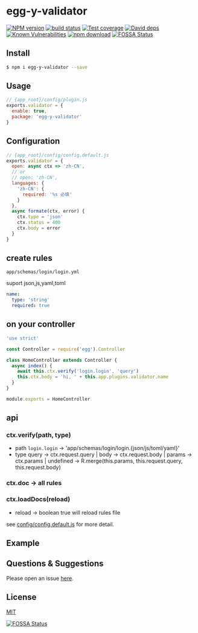 # egg-y-validator

[![NPM version][npm-image]][npm-url]
[![build status][travis-image]][travis-url]
[![Test coverage][codecov-image]][codecov-url]
[![David deps][david-image]][david-url]
[![Known Vulnerabilities][snyk-image]][snyk-url]
[![npm download][download-image]][download-url]
[![FOSSA Status](https://app.fossa.io/api/projects/git%2Bgithub.com%2FMiYogurt%2Fegg-y-validator.svg?type=shield)](https://app.fossa.io/projects/git%2Bgithub.com%2FMiYogurt%2Fegg-y-validator?ref=badge_shield)

[npm-image]: https://img.shields.io/npm/v/egg-y-validator.svg?style=flat-square
[npm-url]: https://npmjs.org/package/egg-y-validator
[travis-image]: https://img.shields.io/travis/MiYogurt/egg-y-validator.svg?style=flat-square
[travis-url]: https://travis-ci.org/MiYogurt/egg-y-validator
[codecov-image]: https://img.shields.io/codecov/c/github/MiYogurt/egg-y-validator.svg?style=flat-square
[codecov-url]: https://codecov.io/github/MiYogurt/egg-y-validator?branch=master
[david-image]: https://img.shields.io/david/MiYogurt/egg-y-validator.svg?style=flat-square
[david-url]: https://david-dm.org/MiYogurt/egg-y-validator
[snyk-image]: https://snyk.io/test/npm/egg-y-validator/badge.svg?style=flat-square
[snyk-url]: https://snyk.io/test/npm/egg-y-validator
[download-image]: https://img.shields.io/npm/dm/egg-y-validator.svg?style=flat-square
[download-url]: https://npmjs.org/package/egg-y-validator

<!--
Description here.
-->

## Install

```bash
$ npm i egg-y-validator --save
```

## Usage

```js
// {app_root}/config/plugin.js
exports.validator = {
  enable: true,
  package: 'egg-y-validator'
}
```

## Configuration

```js
// {app_root}/config/config.default.js
exports.validator = {
  open: async ctx => 'zh-CN',
  // or
  // open: 'zh-CN',
  languages: {
    'zh-CN': {
      required: '%s 必填'
    }
  },
  async formate(ctx, error) {
    ctx.type = 'json'
    ctx.status = 400
    ctx.body = error
  }
}
```

## create rules

`app/schemas/login/login.yml`

suport json,js,yaml,toml

```yaml
name:
  type: 'string'
  required: true
```

## on your controller

```js
'use strict'

const Controller = require('egg').Controller

class HomeController extends Controller {
  async index() {
    await this.ctx.verify('login.login', 'query')
    this.ctx.body = 'hi, ' + this.app.plugins.validator.name
  }
}

module.exports = HomeController
```

## api

### ctx.verify(path, type)

* path `login.login` -> 'app/schemas/login/login.{json/js/toml/yaml}'
* type query -> ctx.request.query | body -> ctx.request.body | params -> ctx.params | undefined -> R.merge(this.params, this.request.query, this.request.body)

### ctx.doc -> all rules

### ctx.loadDocs(reload)

* reload -> boolean true will reload rules file

see [config/config.default.js](config/config.default.js) for more detail.

## Example

<!-- example here -->

## Questions & Suggestions

Please open an issue [here](https://github.com/eggjs/egg/issues).

## License

[MIT](LICENSE)


[![FOSSA Status](https://app.fossa.io/api/projects/git%2Bgithub.com%2FMiYogurt%2Fegg-y-validator.svg?type=large)](https://app.fossa.io/projects/git%2Bgithub.com%2FMiYogurt%2Fegg-y-validator?ref=badge_large)